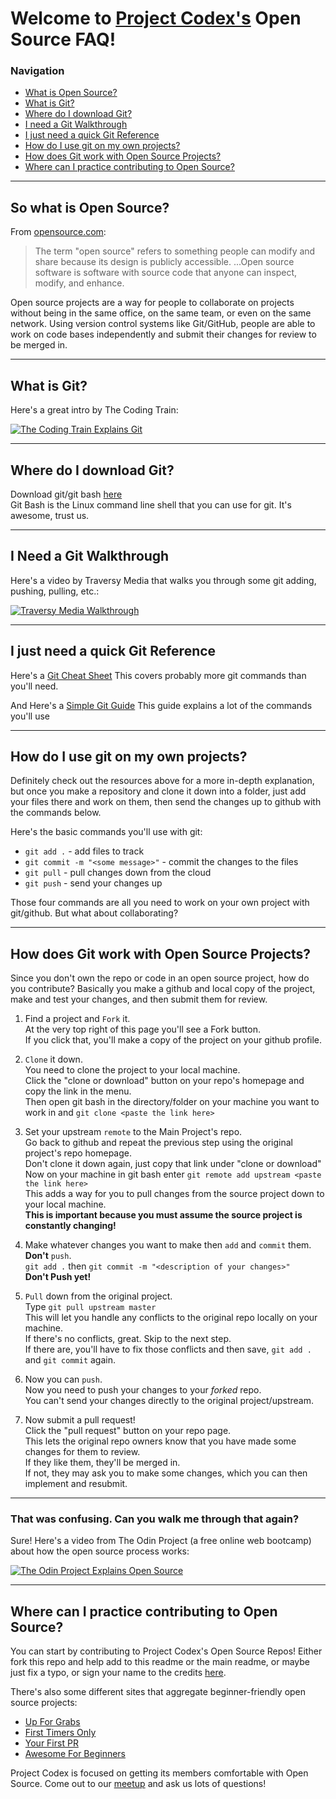 # Welcome to [Project Codex's][1] Open Source FAQ!
[1]: https://github.com/ProjectCodex

### Navigation
* [What is Open Source?](#so-what-is-open-source?)
* [What is Git?](#what-is-git?)
* [Where do I download Git?](#where-do-i-download-git?)
* [I need a Git Walkthrough](#i-need-a-git-walkthrough)
* [I just need a quick Git Reference](#i-just-need-a-quick-git-reference)
* [How do I use git on my own projects?](#how-do-i-use-git-on-my-own-projects?)
* [How does Git work with Open Source Projects?](#how-does-git-work-with-open-source-projects)
* [Where can I practice contributing to Open Source?](#where-can-i-practice-contributing-to-open-source?)
---
## So what is Open Source?

From [opensource.com](https://opensource.com/resources/what-open-source):
>The term "open source" refers to something people can modify and share because its design is publicly accessible.
>...Open source software is software with source code that anyone can inspect, modify, and enhance.

Open source projects are a way for people to collaborate on projects without being in the same office, on the same team, or even on the same network. Using version control systems like Git/GitHub, people are able to work on code bases independently and submit their changes for review to be merged in.  

---
## What is Git?

Here's a great intro by The Coding Train: 

[![The Coding Train Explains Git](https://img.youtube.com/vi/BCQHnlnPusY/0.jpg)](https://youtu.be/BCQHnlnPusY)  

---
## Where do I download Git?

Download git/git bash [here](https://git-scm.com/downloads)  
Git Bash is the Linux command line shell that you can use for git. It's awesome, trust us.

---
## I Need a Git Walkthrough

Here's a video by Traversy Media that walks you through some git adding, pushing, pulling, etc.:

[![Traversy Media Walkthrough](https://img.youtube.com/vi/SWYqp7iY_Tc/0.jpg)](https://youtu.be/SWYqp7iY_Tc)

---
## I just need a quick Git Reference

Here's a [Git Cheat Sheet](http://jonas.nitro.dk/git/quick-reference.html)
This covers probably more git commands than you'll need.

And Here's a [Simple Git Guide](http://rogerdudler.github.io/git-guide/)
This guide explains a lot of the commands you'll use 

---
## How do I use git on my own projects?

Definitely check out the resources above for a more in-depth explanation, but once you make a repository and clone it down into a folder, 
just add your files there and work on them, then send the changes up to github with the commands below.

Here's the basic commands you'll use with git:
* `git add .` - add files to track
* `git commit -m "<some message>"` - commit the changes to the files
* `git pull` - pull changes down from the cloud
* `git push` - send your changes up

Those four commands are all you need to work on your own project with git/github. But what about collaborating?

---
## How does Git work with Open Source Projects?

Since you don't own the repo or code in an open source project, how do you contribute? Basically you make a github and local copy of the project, make and test your changes, and then submit them for review.

1. Find a project and `Fork` it.  
At the very top right of this page you'll see a Fork button.  
If you click that, you'll make a copy of the project on your github profile.  
  
1. `Clone` it down.  
You need to clone the project to your local machine.  
Click the "clone or download" button on your repo's homepage and copy the link in the menu.  
Then open git bash in the directory/folder on your machine you want to work in and `git clone <paste the link here>`  
  
1. Set your upstream `remote` to the Main Project's repo.  
Go back to github and repeat the previous step using the original project's repo homepage.  
Don't clone it down again, just copy that link under "clone or download"  
Now on your machine in git bash enter `git remote add upstream <paste the link here>`  
This adds a way for you to pull changes from the source project down to your local machine.  
**This is important because you must assume the source project is constantly changing!**  
  
1. Make whatever changes you want to make then `add` and `commit` them.  
**Don't** `push`.   
`git add .` then `git commit -m "<description of your changes>"`  
**Don't Push yet!**

1. `Pull` down from the original project.  
Type `git pull upstream master`  
This will let you handle any conflicts to the original repo locally on your machine.  
If there's no conflicts, great. Skip to the next step.  
If there are, you'll have to fix those conflicts and then save, `git add .` and `git commit` again.  

1. Now you can `push`.  
Now you need to push your changes to your _forked_ repo.  
You can't send your changes directly to the original project/upstream.  

1. Now submit a pull request!  
Click the "pull request" button on your repo page.  
This lets the original repo owners know that you have made some changes for them to review.  
If they like them, they'll be merged in.  
If not, they may ask you to make some changes, which you can then implement and resubmit.  
  
---
### That was confusing. Can you walk me through that again?

Sure! Here's a video from The Odin Project (a free online web bootcamp) about how the open source process works:

[![The Odin Project Explains Open Source](https://img.youtube.com/vi/mENDYhfxH-o/0.jpg)](https://youtu.be/mENDYhfxH-o)

---

## Where can I practice contributing to Open Source?

You can start by contributing to Project Codex's Open Source Repos! Either fork this repo and help add to this readme or the main readme, or maybe just fix a typo, or sign your name to the credits [here](https://github.com/ProjectCodex/OpenSourceProjects#credits).

There's also some different sites that aggregate beginner-friendly open source projects:
* [Up For Grabs](https://up-for-grabs.net/#/)
* [First Timers Only](https://www.firsttimersonly.com/)
* [Your First PR](http://yourfirstpr.github.io/)
* [Awesome For Beginners](https://github.com/MunGell/awesome-for-beginners)

Project Codex is focused on getting its members comfortable with Open Source. Come out to our [meetup](meetup.com/project-code-experience) and ask us lots of questions!
